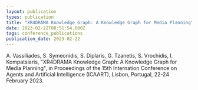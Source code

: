 ```yaml
---
layout: publication
types: publication
title: "XR4DRAMA Knowledge Graph: A Knowledge Graph for Media Planning"
date: 2023-02-22T08:51:54.080Z
tags: conference_publications
publication_date: 2023-02-22
---
```

<!--StartFragment-->

A. Vassiliades, S. Symeonidis, S. Diplaris, G. Tzanetis, S. Vrochidis, I. Kompatsiaris, "XR4DRAMA Knowledge Graph: A Knowledge Graph for Media Planning", in Proceedings of the 15th Internation Conference on Agents and Artificial Intelligence (ICAART), Lisbon, Portugal, 22-24 February 2023.

<!--EndFragment-->